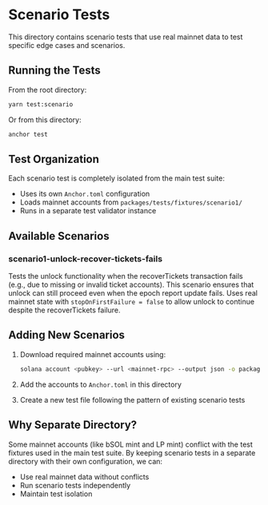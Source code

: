 # Scenario Tests

This directory contains scenario tests that use real mainnet data to test specific edge cases and scenarios.

## Running the Tests

From the root directory:
```bash
yarn test:scenario
```

Or from this directory:
```bash
anchor test
```

## Test Organization

Each scenario test is completely isolated from the main test suite:
- Uses its own `Anchor.toml` configuration
- Loads mainnet accounts from `packages/tests/fixtures/scenario1/`
- Runs in a separate test validator instance

## Available Scenarios

### scenario1-unlock-recover-tickets-fails
Tests the unlock functionality when the recoverTickets transaction fails (e.g., due to missing or invalid ticket accounts).
This scenario ensures that unlock can still proceed even when the epoch report update fails.
Uses real mainnet state with `stopOnFirstFailure = false` to allow unlock to continue despite the recoverTickets failure.

## Adding New Scenarios

1. Download required mainnet accounts using:
   ```bash
   solana account <pubkey> --url <mainnet-rpc> --output json -o packages/tests/fixtures/scenarioX/account.json
   ```

2. Add the accounts to `Anchor.toml` in this directory

3. Create a new test file following the pattern of existing scenario tests

## Why Separate Directory?

Some mainnet accounts (like bSOL mint and LP mint) conflict with the test fixtures used in the main test suite.
By keeping scenario tests in a separate directory with their own configuration, we can:
- Use real mainnet data without conflicts
- Run scenario tests independently
- Maintain test isolation